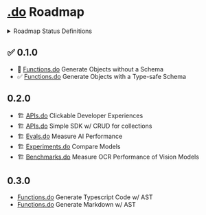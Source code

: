 # [.do](https://dotdo.ai) Roadmap

<details>
<summary>Roadmap Status Definitions</summary>

| Status        | Emoji | Description                       |
| ------------- | :---- | :-------------------------------- |
| Idea          | 💡    | Early concept, exploring ideas    |
| Committed     | 📝    | Committed to build                |
| Planned       | 📅    | Planned and scheduled             |
| In Progress   | 🚧    | Currently being developed         |
| Private Alpha | 🔒    | Private testing with select users |
| Public Beta   | 🚀    | Public early access               |
| Released      | 🎉    | Officially released               |

</details>

## ✅ 0.1.0

- 🚀 [Functions.do](https://functions.do) Generate Objects without a Schema
- ✅ [Functions.do](https://functions.do) Generate Objects with a Type-safe Schema

## 0.2.0

- 🏗️ [APIs.do](https://apis.do) Clickable Developer Experiences
- 🏗️ [APIs.do](https://apis.do) Simple SDK w/ CRUD for collections
- 🏗️ [Evals.do](https://evals.do) Measure AI Performance
- 🏗️ [Experiments.do](https://experiments.do) Compare Models
- 🏗️ [Benchmarks.do](https://benchmarks.do) Measure OCR Performance of Vision Models

## 0.3.0

- [Functions.do](https://functions.do) Generate Typescript Code w/ AST
- [Functions.do](https://functions.do) Generate Markdown w/ AST
